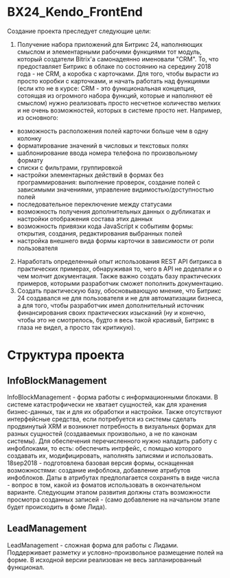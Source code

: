 # BX24_Kendo_FrontEnd
Создание проекта преследует следующие цели:
1. Получение набора приложений для Битрикс 24, наполняющих смыслом и элементарными рабочими функциями тот модуль, который создатели Bitrix'а самонадеянно именовали "CRM". То, что предоставляет Битрикс в облаке по состоянию на середину 2018 года - не CRM, а коробка с карточками. Для того, чтобы вырасти из просто коробки с карточками, и начать работать над функциями (если кто не в курсе: CRM - это функциональная концепция, сотоящая из огромного набора функций, которые и наполняют её смыслом) нужно реализовать просто несчетное количество мелких и не очень возможностей, которых в системе просто нет. Например, из основного: 
- возможность расположения полей карточки больше чем в одну колонку
- форматирование значений в числовых и текстовых полях
- шаблонирование ввода номера телефона по произвольному формату
- списки с фильтрами, группировкой
- настройки элементарных действий в формах без программирования: выполнение проверок, создание полей с зависимыми значениями, управление видимостью/доступностью полей
- последовательное переключение между статусами
- возможность получения дополнительных данных о дубликатах и настройки отображения состава этих данных
- возможность привязки кода JavaScript к событиям формы: открытия, создания, редактирования выбранных полей
- настройка внешнего вида формы карточки в зависимости от роли пользователя
2. Наработать определенный опыт использования REST API битрикса в практических примерах, обнаруживая то, чего в API не доделали и о чем молчит документация. Также важно создать базу практических примеров, которыми разработчик сможет пополнить документацию.
3. Создать практическую базу, обосновывающую мнение, что Битрикс 24 создавался не для пользователя и не для автоматизации бизнеса, а для того, чтобы разработчик имел дополнительный источник финансирования своих практических изысканий (ну и конечно, чтобы это не смотрелось, будто я весь такой красивый, Битрикс в глаза не видел, а просто так критикую).
# Структура проекта
## InfoBlockManagement
InfoBlockManagement - форма работы с информационными блоками. В системе катастрофически не хватает сущностей, как для хранения бизнес-данных, так и для их обработки и настройки. Также отсутствуют интерфейсные средства, если потребуется из системы сделать продвинутый XRM и возникнет потребность в визуальных формах для разных сущностей (создаваемых произвольно, а не по канонам системы). Для обеспечения перечисленного нужно наладить работу с инфоблоками, то есть: обеспечить интрфейс, с помщью которого создавать их, модифицировать, наполнять записями и использовать.
18sep2018 - подготовлена базовая версия формы, оснащенная возможностями: создание инфоблока, добавление атрибутов инфоблоков. Даты в атрибутах предполагается сохранять в виде числа - вопрос в том, какой из фоматов использовать в окончательном варианте. Следующим этапом развития должны стать возможности просмотра созданных записей - (само добавление на начальном этапе будет происходить в фоме Лида).
## LeadManagement
LeadManagement - сложная форма для работы с Лидами. Поддерживает разметку и условно-произвольное размещение полей на форме. В исходной версии реализован не весь запланированный функционал.
